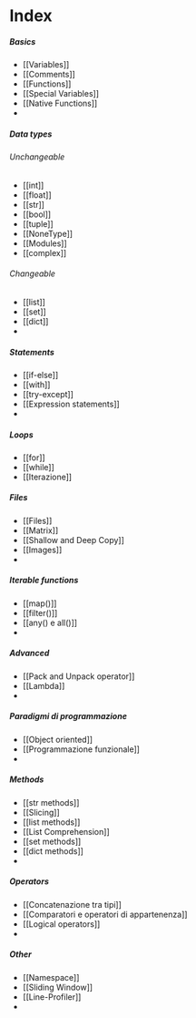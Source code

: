# Index
##### Basics
- [[Variables]]
- [[Comments]]
- [[Functions]]
- [[Special Variables]]
- [[Native Functions]]
- 

##### Data types
###### Unchangeable
- [[int]]
- [[float]]
- [[str]]
- [[bool]]
- [[tuple]]
- [[NoneType]]
- [[Modules]]
- [[complex]]
###### Changeable
- [[list]]
- [[set]]
- [[dict]]
- 

##### Statements
- [[if-else]]
- [[with]]
- [[try-except]]
- [[Expression statements]]
- 

##### Loops
- [[for]]
- [[while]]
- [[Iterazione]]

##### Files
- [[Files]]
- [[Matrix]]
- [[Shallow and Deep Copy]]
- [[Images]]
- 

##### Iterable functions
- [[map()]]
- [[filter()]]
- [[any() e all()]]
- 

##### Advanced
- [[Pack and Unpack operator]]
- [[Lambda]]
- 

##### Paradigmi di programmazione
- [[Object oriented]]
- [[Programmazione funzionale]]
- 

##### Methods
- [[str methods]]
- [[Slicing]]
- [[list methods]]
- [[List Comprehension]]
- [[set methods]]
- [[dict methods]]
- 

##### Operators
- [[Concatenazione tra tipi]]
- [[Comparatori e operatori di appartenenza]]
- [[Logical operators]]
- 

##### Other
- [[Namespace]]
- [[Sliding Window]]
- [[Line-Profiler]]
- 